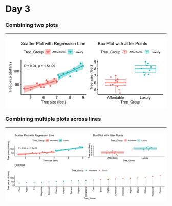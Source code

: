 # Day 3 


### Combining two plots  
---
![Scatterplot](Day3_two_plots.png)

  
### Combining multiple plots across lines 
---
![Scatterplot](Day3_three_plots.png)



